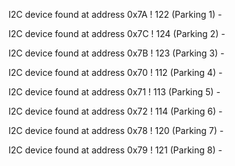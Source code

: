 I2C device found at address 0x7A  ! 122 (Parking 1) -

I2C device found at address 0x7C  ! 124 (Parking 2) -

I2C device found at address 0x7B  ! 123 (Parking 3) -

I2C device found at address 0x70  ! 112 (Parking 4) -

I2C device found at address 0x71  ! 113 (Parking 5) -

I2C device found at address 0x72  ! 114 (Parking 6) -	

I2C device found at address 0x78  ! 120 (Parking 7) -

I2C device found at address 0x79  ! 121 (Parking 8) -

